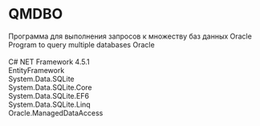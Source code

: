 QMDBO
=============
Программа для выполнения запросов к множеству баз данных Oracle
<br>
Program to query multiple databases Oracle
<br><br>
C# NET Framework 4.5.1
<br>
EntityFramework
<br>
System.Data.SQLite
<br>
System.Data.SQLite.Core
<br>
System.Data.SQLite.EF6
<br>
System.Data.SQLite.Linq
<br>
Oracle.ManagedDataAccess
